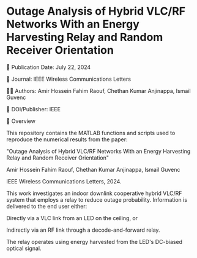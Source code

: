 # Outage Analysis of Hybrid VLC/RF Networks With an Energy Harvesting Relay and Random Receiver Orientation

📅 Publication Date: July 22, 2024

📘 Journal: IEEE Wireless Communications Letters

👨‍💻 Authors: Amir Hossein Fahim Raouf, Chethan Kumar Anjinappa, Ismail Guvenc

🔗 DOI/Publisher: IEEE


📖 Overview

This repository contains the MATLAB functions and scripts used to reproduce the numerical results from the paper:

"Outage Analysis of Hybrid VLC/RF Networks With an Energy Harvesting Relay and Random Receiver Orientation"

Amir Hossein Fahim Raouf, Chethan Kumar Anjinappa, Ismail Guvenc

IEEE Wireless Communications Letters, 2024.

This work investigates an indoor downlink cooperative hybrid VLC/RF system that employs a relay to reduce outage probability. Information is delivered to the end user either:

Directly via a VLC link from an LED on the ceiling, or

Indirectly via an RF link through a decode-and-forward relay.

The relay operates using energy harvested from the LED's DC-biased optical signal.
